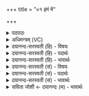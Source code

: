 +++
title = "०१ इमं मे"

+++
<details><summary>पदपाठः</summary>

इम॒म्। मे॒। व॒रु॒ण॒। श्रु॒धि। हव॑म्। अ॒द्य। च॒। मृ॒ड॒य॒। त्वाम्। अ॒व॒स्युः। आ। च॒के॒। १।
</details>

<details><summary>अधिमन्त्रम् (VC)</summary>

- वरुणो देवता
- शुनःशेप ऋषिः
- निचृद्गायत्री
- षड्जः
</details>

<details><summary>दयानन्द-सरस्वती (हि) - विषयः</summary>

अब इक्कीसवें अध्याय का आरम्भ है, इसके प्रथम मन्त्र में विद्वानों के विषय में कहा है ॥
</details>

<details><summary>दयानन्द-सरस्वती (हि) - पदार्थः</summary>

पदार्थान्वयभाषाः -  हे (वरुण) उत्तम विद्यावान् जन ! जो (अवस्युः) अपनी रक्षा की इच्छा करनेहारा मैं (इमम्) इस (त्वाम्) तुझ को (आ, चके) चाहता हूँ वह तू (मे) मेरी (हवम्) स्तुति को (श्रुधि) सुन (च) और (अद्य) आज मुझ को (मृडय) सुखी कर ॥१ ॥
</details>

<details><summary>दयानन्द-सरस्वती (हि) - भावार्थः</summary>

भावार्थभाषाः -  सब विद्या की इच्छावाले पुरुषों को चाहिए कि अनुक्रम से उपदेश करनेवाले बड़े विद्वान् की इच्छा करें, वह विद्यार्थियों के स्वाध्याय को सुन और उत्तम परीक्षा करके सब को आनन्दित करे ॥१ ॥
</details>

<details><summary>दयानन्द-सरस्वती (सं) - विषयः</summary>

अथ विद्वद्विषयमाह ॥
</details>

<details><summary>दयानन्द-सरस्वती (सं) - पदार्थः</summary>

पदार्थान्वयभाषाः -  हे वरुण! योऽवस्युरहमिमं त्वामाचके स त्वं मे हवं श्रुधि। अद्य मां मृडय च ॥१ ॥
</details>

<details><summary>दयानन्द-सरस्वती (सं) - भावार्थः</summary>

भावार्थभाषाः -  सर्वैर्विद्याकामैरनूचानो विद्वान् कमनीयः स विद्यार्थिनां स्वाध्यायं श्रुत्वा सुपरीक्ष्य सर्वानानन्दयेत् ॥१ ॥
</details>

<details><summary>सविता जोशी ← दयानन्दः (म) - भावार्थः</summary>

भावार्थभाषाः -  विद्यार्थ्यांनी विद्येचा उपदेश करणाऱ्या श्रेष्ठ विद्वानांकडून विद्या प्राप्त करण्याची इच्छा बाळगावी. विद्वानांनी विद्यार्थ्यांचा स्वाध्याय ऐकावा व उत्तम परीक्षा करून सर्वांना आनंदित करावे.
</details>